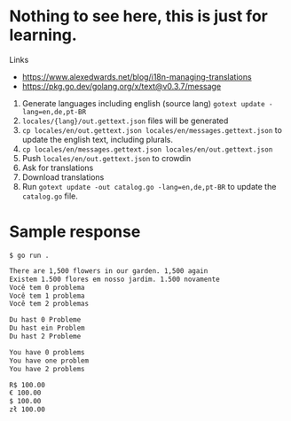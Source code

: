 # Nothing to see here, this is just for learning.

Links
- https://www.alexedwards.net/blog/i18n-managing-translations
- https://pkg.go.dev/golang.org/x/text@v0.3.7/message

1. Generate languages including english (source lang)
   `gotext update -lang=en,de,pt-BR`
2. `locales/{lang}/out.gettext.json` files will be generated
3. `cp locales/en/out.gettext.json locales/en/messages.gettext.json` to update the english text, including plurals.
4. `cp locales/en/messages.gettext.json locales/en/out.gettext.json`
5. Push `locales/en/out.gettext.json` to crowdin
6. Ask for translations
7. Download translations
8. Run `gotext update -out catalog.go -lang=en,de,pt-BR` to update the `catalog.go` file.


# Sample response

`$ go run .`

```txt
There are 1,500 flowers in our garden. 1,500 again
Existem 1.500 flores em nosso jardim. 1.500 novamente
Você tem 0 problema
Você tem 1 problema
Você tem 2 problemas

Du hast 0 Probleme
Du hast ein Problem
Du hast 2 Probleme

You have 0 problems
You have one problem
You have 2 problems

R$ 100.00
€ 100.00
$ 100.00
zł 100.00
```
